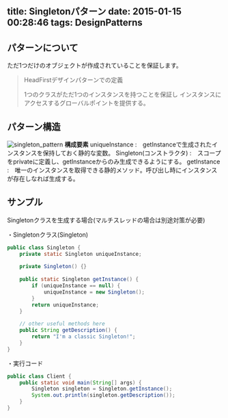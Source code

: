 title: Singletonパターン
date: 2015-01-15 00:28:46
tags: DesignPatterns
---

## パターンについて
ただ1つだけのオブジェクトが作成されていることを保証します。

>HeadFirstデザインパターンでの定義
>
>1つのクラスがただ1つのインスタンスを持つことを保証し
>インスタンスにアクセスするグローバルポイントを提供する。


## パターン構造
![singleton_pattern](/image/DesignPattern/singleton.jpg)
**構成要素**
uniqueInstance :　getInstanceで生成されたインスタンスを保持しておく静的な変数。
Singleton(コンストラクタ) :　スコープをprivateに定義し、getInstanceからのみ生成できるようにする。
getInstance :　唯一のインスタンスを取得できる静的メソッド。呼び出し時にインスタンスが存在しなれば生成する。


## サンプル
Singletonクラスを生成する場合(マルチスレッドの場合は別途対策が必要)

・Singletonクラス(Singleton)
``` java
public class Singleton {
	private static Singleton uniqueInstance;
 
	private Singleton() {}
 
	public static Singleton getInstance() {
		if (uniqueInstance == null) {
			uniqueInstance = new Singleton();
		}
		return uniqueInstance;
	}
 
	// other useful methods here
	public String getDescription() {
		return "I'm a classic Singleton!";
	}
}
```

・実行コード
``` java
public class Client {
	public static void main(String[] args) {
		Singleton singleton = Singleton.getInstance();
        System.out.println(singleton.getDescription());
	}
}
```
